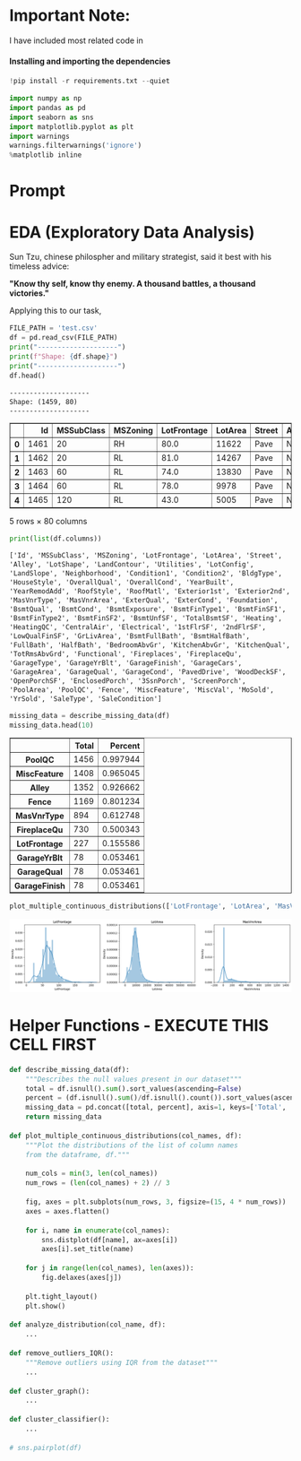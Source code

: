 # Important Note:
I have included most related code in 

#### Installing and importing the dependencies


```python
!pip install -r requirements.txt --quiet
```


```python
import numpy as np
import pandas as pd
import seaborn as sns
import matplotlib.pyplot as plt
import warnings
warnings.filterwarnings('ignore')
%matplotlib inline
```

# Prompt

# EDA (Exploratory Data Analysis)

<!-- "Victorious warriors win first and then go to war, while defeated warriors go to war first and then seek to win." - Sun Tzu, author of the Art of War. 
 -->
Sun Tzu, chinese philospher and military strategist, said it best with his timeless advice: 

**"Know thy self, know thy enemy. A thousand battles, a thousand victories."**

Applying this to our task, 

<!-- The COMMANDER stands for the virtues of wisdom, sincerity, benevolence, courage and strictness.
 -->



```python
FILE_PATH = 'test.csv'
df = pd.read_csv(FILE_PATH)
print("--------------------")
print(f"Shape: {df.shape}")
print("--------------------")
df.head()
```

    --------------------
    Shape: (1459, 80)
    --------------------





<div>
<style scoped>
    .dataframe tbody tr th:only-of-type {
        vertical-align: middle;
    }

    .dataframe tbody tr th {
        vertical-align: top;
    }

    .dataframe thead th {
        text-align: right;
    }
</style>
<table border="1" class="dataframe">
  <thead>
    <tr style="text-align: right;">
      <th></th>
      <th>Id</th>
      <th>MSSubClass</th>
      <th>MSZoning</th>
      <th>LotFrontage</th>
      <th>LotArea</th>
      <th>Street</th>
      <th>Alley</th>
      <th>LotShape</th>
      <th>LandContour</th>
      <th>Utilities</th>
      <th>...</th>
      <th>ScreenPorch</th>
      <th>PoolArea</th>
      <th>PoolQC</th>
      <th>Fence</th>
      <th>MiscFeature</th>
      <th>MiscVal</th>
      <th>MoSold</th>
      <th>YrSold</th>
      <th>SaleType</th>
      <th>SaleCondition</th>
    </tr>
  </thead>
  <tbody>
    <tr>
      <th>0</th>
      <td>1461</td>
      <td>20</td>
      <td>RH</td>
      <td>80.0</td>
      <td>11622</td>
      <td>Pave</td>
      <td>NaN</td>
      <td>Reg</td>
      <td>Lvl</td>
      <td>AllPub</td>
      <td>...</td>
      <td>120</td>
      <td>0</td>
      <td>NaN</td>
      <td>MnPrv</td>
      <td>NaN</td>
      <td>0</td>
      <td>6</td>
      <td>2010</td>
      <td>WD</td>
      <td>Normal</td>
    </tr>
    <tr>
      <th>1</th>
      <td>1462</td>
      <td>20</td>
      <td>RL</td>
      <td>81.0</td>
      <td>14267</td>
      <td>Pave</td>
      <td>NaN</td>
      <td>IR1</td>
      <td>Lvl</td>
      <td>AllPub</td>
      <td>...</td>
      <td>0</td>
      <td>0</td>
      <td>NaN</td>
      <td>NaN</td>
      <td>Gar2</td>
      <td>12500</td>
      <td>6</td>
      <td>2010</td>
      <td>WD</td>
      <td>Normal</td>
    </tr>
    <tr>
      <th>2</th>
      <td>1463</td>
      <td>60</td>
      <td>RL</td>
      <td>74.0</td>
      <td>13830</td>
      <td>Pave</td>
      <td>NaN</td>
      <td>IR1</td>
      <td>Lvl</td>
      <td>AllPub</td>
      <td>...</td>
      <td>0</td>
      <td>0</td>
      <td>NaN</td>
      <td>MnPrv</td>
      <td>NaN</td>
      <td>0</td>
      <td>3</td>
      <td>2010</td>
      <td>WD</td>
      <td>Normal</td>
    </tr>
    <tr>
      <th>3</th>
      <td>1464</td>
      <td>60</td>
      <td>RL</td>
      <td>78.0</td>
      <td>9978</td>
      <td>Pave</td>
      <td>NaN</td>
      <td>IR1</td>
      <td>Lvl</td>
      <td>AllPub</td>
      <td>...</td>
      <td>0</td>
      <td>0</td>
      <td>NaN</td>
      <td>NaN</td>
      <td>NaN</td>
      <td>0</td>
      <td>6</td>
      <td>2010</td>
      <td>WD</td>
      <td>Normal</td>
    </tr>
    <tr>
      <th>4</th>
      <td>1465</td>
      <td>120</td>
      <td>RL</td>
      <td>43.0</td>
      <td>5005</td>
      <td>Pave</td>
      <td>NaN</td>
      <td>IR1</td>
      <td>HLS</td>
      <td>AllPub</td>
      <td>...</td>
      <td>144</td>
      <td>0</td>
      <td>NaN</td>
      <td>NaN</td>
      <td>NaN</td>
      <td>0</td>
      <td>1</td>
      <td>2010</td>
      <td>WD</td>
      <td>Normal</td>
    </tr>
  </tbody>
</table>
<p>5 rows × 80 columns</p>
</div>




```python
print(list(df.columns))
```

    ['Id', 'MSSubClass', 'MSZoning', 'LotFrontage', 'LotArea', 'Street', 'Alley', 'LotShape', 'LandContour', 'Utilities', 'LotConfig', 'LandSlope', 'Neighborhood', 'Condition1', 'Condition2', 'BldgType', 'HouseStyle', 'OverallQual', 'OverallCond', 'YearBuilt', 'YearRemodAdd', 'RoofStyle', 'RoofMatl', 'Exterior1st', 'Exterior2nd', 'MasVnrType', 'MasVnrArea', 'ExterQual', 'ExterCond', 'Foundation', 'BsmtQual', 'BsmtCond', 'BsmtExposure', 'BsmtFinType1', 'BsmtFinSF1', 'BsmtFinType2', 'BsmtFinSF2', 'BsmtUnfSF', 'TotalBsmtSF', 'Heating', 'HeatingQC', 'CentralAir', 'Electrical', '1stFlrSF', '2ndFlrSF', 'LowQualFinSF', 'GrLivArea', 'BsmtFullBath', 'BsmtHalfBath', 'FullBath', 'HalfBath', 'BedroomAbvGr', 'KitchenAbvGr', 'KitchenQual', 'TotRmsAbvGrd', 'Functional', 'Fireplaces', 'FireplaceQu', 'GarageType', 'GarageYrBlt', 'GarageFinish', 'GarageCars', 'GarageArea', 'GarageQual', 'GarageCond', 'PavedDrive', 'WoodDeckSF', 'OpenPorchSF', 'EnclosedPorch', '3SsnPorch', 'ScreenPorch', 'PoolArea', 'PoolQC', 'Fence', 'MiscFeature', 'MiscVal', 'MoSold', 'YrSold', 'SaleType', 'SaleCondition']



```python
missing_data = describe_missing_data(df)
missing_data.head(10)
```




<div>
<style scoped>
    .dataframe tbody tr th:only-of-type {
        vertical-align: middle;
    }

    .dataframe tbody tr th {
        vertical-align: top;
    }

    .dataframe thead th {
        text-align: right;
    }
</style>
<table border="1" class="dataframe">
  <thead>
    <tr style="text-align: right;">
      <th></th>
      <th>Total</th>
      <th>Percent</th>
    </tr>
  </thead>
  <tbody>
    <tr>
      <th>PoolQC</th>
      <td>1456</td>
      <td>0.997944</td>
    </tr>
    <tr>
      <th>MiscFeature</th>
      <td>1408</td>
      <td>0.965045</td>
    </tr>
    <tr>
      <th>Alley</th>
      <td>1352</td>
      <td>0.926662</td>
    </tr>
    <tr>
      <th>Fence</th>
      <td>1169</td>
      <td>0.801234</td>
    </tr>
    <tr>
      <th>MasVnrType</th>
      <td>894</td>
      <td>0.612748</td>
    </tr>
    <tr>
      <th>FireplaceQu</th>
      <td>730</td>
      <td>0.500343</td>
    </tr>
    <tr>
      <th>LotFrontage</th>
      <td>227</td>
      <td>0.155586</td>
    </tr>
    <tr>
      <th>GarageYrBlt</th>
      <td>78</td>
      <td>0.053461</td>
    </tr>
    <tr>
      <th>GarageQual</th>
      <td>78</td>
      <td>0.053461</td>
    </tr>
    <tr>
      <th>GarageFinish</th>
      <td>78</td>
      <td>0.053461</td>
    </tr>
  </tbody>
</table>
</div>




```python
plot_multiple_continuous_distributions(['LotFrontage', 'LotArea', 'MasVnrArea'], df)
```


    
![png](README_files/README_10_0.png)
    


# Helper Functions - EXECUTE THIS CELL FIRST


```python
def describe_missing_data(df):
    """Describes the null values present in our dataset"""
    total = df.isnull().sum().sort_values(ascending=False)
    percent = (df.isnull().sum()/df.isnull().count()).sort_values(ascending=False)
    missing_data = pd.concat([total, percent], axis=1, keys=['Total', 'Percent'])
    return missing_data

def plot_multiple_continuous_distributions(col_names, df):
    """Plot the distributions of the list of column names 
    from the dataframe, df."""
    
    num_cols = min(3, len(col_names))
    num_rows = (len(col_names) + 2) // 3  
    
    fig, axes = plt.subplots(num_rows, 3, figsize=(15, 4 * num_rows))
    axes = axes.flatten()
    
    for i, name in enumerate(col_names):
        sns.distplot(df[name], ax=axes[i])
        axes[i].set_title(name)
    
    for j in range(len(col_names), len(axes)):
        fig.delaxes(axes[j])
    
    plt.tight_layout()
    plt.show()
    
def analyze_distribution(col_name, df): 
    ...
    
def remove_outliers_IQR():
    """Remove outliers using IQR from the dataset"""
    ...

def cluster_graph():
    ...

def cluster_classifier():
    ...

# sns.pairplot(df)

```


```python

```
